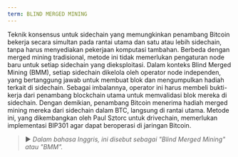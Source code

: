 ```yaml
---
term: BLIND MERGED MINING
---
```


Teknik konsensus untuk sidechain yang memungkinkan penambang Bitcoin bekerja secara simultan pada rantai utama dan satu atau lebih sidechain, tanpa harus menyediakan pekerjaan komputasi tambahan. Berbeda dengan merged mining tradisional, metode ini tidak memerlukan pengaturan node baru untuk setiap sidechain yang dieksploitasi. Dalam konteks Blind Merged Mining (BMM), setiap sidechain dikelola oleh operator node independen, yang bertanggung jawab untuk membuat blok dan mengumpulkan hadiah terkait di sidechain. Sebagai imbalannya, operator ini harus membeli bukti-kerja dari penambang blockchain utama untuk memvalidasi blok mereka di sidechain. Dengan demikian, penambang Bitcoin menerima hadiah merged mining mereka dari sidechain dalam BTC, langsung di rantai utama. Metode ini, yang dikembangkan oleh Paul Sztorc untuk drivechain, memerlukan implementasi BIP301 agar dapat beroperasi di jaringan Bitcoin.

> ► *Dalam bahasa Inggris, ini disebut sebagai "Blind Merged Mining" atau "BMM".*